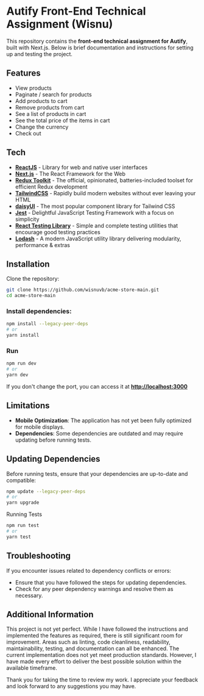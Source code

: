 # Autify Front-End Technical Assignment (Wisnu)

This repository contains the **front-end technical assignment for Autify**, built with Next.js. Below is brief documentation and instructions for setting up and testing the project.

## Features

- View products
- Paginate / search for products
- Add products to cart
- Remove products from cart
- See a list of products in cart
- See the total price of the items in cart
- Change the currency
- Check out

## Tech

- **[ReactJS]** - Library for web and native user interfaces
- **[Next.js]** - The React Framework for the Web
- **[Redux Toolkit]** - The official, opinionated, batteries-included toolset for efficient Redux development
- **[TailwindCSS]** - Rapidly build modern websites without ever leaving your HTML
- **[daisyUI]** - The most popular component library for Tailwind CSS
- **[Jest]** - Delightful JavaScript Testing Framework with a focus on simplicity
- **[React Testing Library]** - Simple and complete testing utilities that encourage good testing practices
- **[Lodash]** - A modern JavaScript utility library delivering modularity, performance & extras

## Installation

Clone the repository:

```sh
git clone https://github.com/wisnuvb/acme-store-main.git
cd acme-store-main
```

### Install dependencies:

```sh
npm install --legacy-peer-deps
# or
yarn install
```

### Run

```sh
npm run dev
# or
yarn dev
```

If you don't change the port, you can access it at **[http://localhost:3000]**

## Limitations

- **Mobile Optimization**: The application has not yet been fully optimized for mobile displays.
- **Dependencies**: Some dependencies are outdated and may require updating before running tests.

## Updating Dependencies

Before running tests, ensure that your dependencies are up-to-date and compatible:

```sh
npm update --legacy-peer-deps
# or
yarn upgrade
```

Running Tests

```sh
npm run test
# or
yarn test
```

## Troubleshooting

If you encounter issues related to dependency conflicts or errors:

- Ensure that you have followed the steps for updating dependencies.
- Check for any peer dependency warnings and resolve them as necessary.

## Additional Information

This project is not yet perfect. While I have followed the instructions and implemented the features as required, there is still significant room for improvement. Areas such as linting, code cleanliness, readability, maintainability, testing, and documentation can all be enhanced. The current implementation does not yet meet production standards. However, I have made every effort to deliver the best possible solution within the available timeframe.

Thank you for taking the time to review my work. I appreciate your feedback and look forward to any suggestions you may have.

[ReactJS]: https://react.dev
[Next.js]: https://nextjs.org
[Redux Toolkit]: https://redux-toolkit.js.org
[TailwindCSS]: https://tailwindcss.com
[Jest]: https://jestjs.io
[React Testing Library]: https://testing-library.com
[daisyUI]: https://daisyui.com
[Lodash]: https://lodash.com
[http://localhost:3000]: http://localhost:3000
